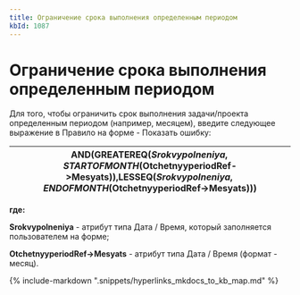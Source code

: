 ```yaml
---
title: Ограничение срока выполнения определенным периодом
kbId: 1087
---
```


# Ограничение срока выполнения определенным периодом

Для того, чтобы ограничить срок выполнения задачи/проекта определенным периодом (например, месяцем), введите следующее выражение в Правило на форме - Показать ошибку:

| AND(GREATEREQ($Srokvypolneniya,STARTOFMONTH($OtchetnyyperiodRef->Mesyats)),LESSEQ($Srokvypolneniya,ENDOFMONTH($OtchetnyyperiodRef->Mesyats))) |
| --- |

**где:**

**Srokvypolneniya** - атрибут типа Дата / Время, который заполняется пользователем на форме;

**OtchetnyyperiodRef->Mesyats** - атрибут типа Дата / Время (формат - месяц).

{% include-markdown ".snippets/hyperlinks_mkdocs_to_kb_map.md" %}

